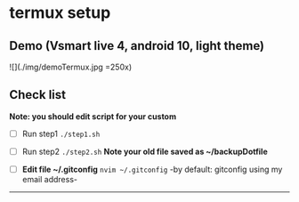 # termux setup

## Demo (Vsmart live 4, android 10, light theme)

![](./img/demoTermux.jpg =250x)

## Check list

**Note: you should edit script for your custom**

- [ ] Run step1 `./step1.sh`
- [ ] Run step2 `./step2.sh`
      **Note your old file saved as ~/backupDotfile**

- [ ] **Edit file ~/.gitconfig** `nvim ~/.gitconfig` -by default: gitconfig using my email address-

---
